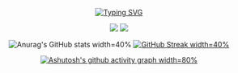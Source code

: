 <div align="center">   

[![Typing SVG](https://readme-typing-svg.demolab.com?font=Fira+Code&size=30&pause=1000&color=7A4495&center=true&width=435&lines=Seize+the+Day)](https://git.io/typing-svg)


![](http://github-profile-summary-cards.vercel.app/api/cards/stats?username=jwor12427&theme=moonlight)
![](http://github-profile-summary-cards.vercel.app/api/cards/productive-time?username=jwor12427&theme=moonlight&utcOffset=8)



![Anurag's GitHub stats width=40% ](https://github-readme-stats.vercel.app/api?username=jwor12427&show_icons=true&theme=dracula)
[![GitHub Streak width=40%](https://streak-stats.demolab.com?user=jwor12427&theme=material-palenight&hide_border=true&date_format=%5BY.%5Dn.j)](https://git.io/streak-stats)   

[![Ashutosh's github activity graph width=80% ](https://activity-graph.herokuapp.com/graph?username=jwor12427&theme=rogue)](https://github.com/jwor12427/github-readme-activity-graph)   



</div>
